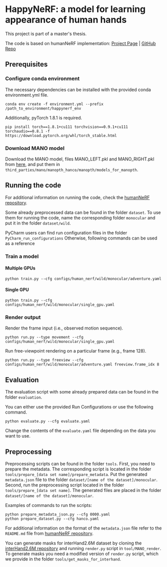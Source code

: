 # HappyNeRF: a model for learning appearance of human hands

This project is part of a master's thesis.

The code is based on humanNeRF implementation:
[Project Page](https://grail.cs.washington.edu/projects/humannerf/) |
[GitHub Repo](https://github.com/chungyiweng/humannerf)

## Prerequisites

### Configure conda environment

The necessary dependencies can be installed with the provided conda environment.yml file.

    conda env create -f environment.yml --prefix /path_to_environment/happynerf_env

Additionally, pyTorch 1.8.1 is required.

    pip install torch==1.8.1+cu111 torchvision==0.9.1+cu111 torchaudio==0.8.1 -f https://download.pytorch.org/whl/torch_stable.html

### Download MANO model

Download the MANO model, files MANO_LEFT.pkl and MANO_RIGHT.pkl from [here](https://mano.is.tue.mpg.de/index.html),
and put them in `third_parties/mano/manopth_hanco/manopth/models_for_manopth`.

## Running the code

For additional information on running the code, check the 
[humanNeRF repository](https://github.com/chungyiweng/humannerf).

Some already preprocessed data can be found in the folder `dataset`.
To use them for running the code, name the corresponding folder `monocular`
and put it in the folder `dataset/wild`.

PyCharm users can find run configuration files in the folder `PyCharm_run_configurations`
Otherwise, following commands can be used as a reference

### Train a model

#### Multiple GPUs 

    python train.py --cfg configs/human_nerf/wild/monocular/adventure.yaml

#### Single GPU

    python train.py --cfg configs/human_nerf/wild/monocular/single_gpu.yaml

### Render output

Render the frame input (i.e., observed motion sequence).

    python run.py --type movement --cfg configs/human_nerf/wild/monocular/single_gpu.yaml 

Run free-viewpoint rendering on a particular frame (e.g., frame 128).

    python run.py --type freeview --cfg configs/human_nerf/wild/monocular/adventure.yaml freeview.frame_idx 8

## Evaluation

The evaluation script with some already prepared data can be found in the folder `evaluation`.

You can either use the provided Run Configurations or use the following command.
    
    python evaluate.py --cfg evaluate.yaml    

Change the contents of the `evaluate.yaml` file depending on the data you want to use.

## Preprocessing

Preprocessing scripts can be found in the folder `tools`.
First, you need to prepare the metadata. 
The corresponding script is located in the folder `tools/prepare_[data set name]/prepare_metadata`.
Put the generated `metadata.json` file to the folder `dataset/[name of the dataset]/monocular`.
Second, run the preprocessing script located in the folder `tools/prepare_[data set name]`.
The generated files are placed in the folder `dataset/[name of the dataset]/monocular`.

Examples of commands to run the scripts:

    python prepare_metadata_json.py --cfg 0000.yaml
    python prepare_dataset.py --cfg hanco.yaml
    

For additional information on the format of the `metadata.json` file refer to
the `README.md` file from [humanNeRF repository](https://github.com/chungyiweng/humannerf).

You can generate masks for interHand2.6M dataset by cloning the
[interHand2.6M repository](https://github.com/facebookresearch/InterHand2.6M#mano-mesh-rendering-demo)
and running `render.py` script in `tool/MANO_render`. 
To generate masks you need a modified version of `render.py` script, 
which we provide in the folder `tools/get_masks_for_interhand`.